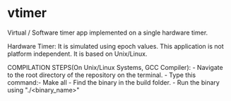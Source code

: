 # vtimer
Virtual / Software timer app implemented on a single hardware timer.

Hardware Timer: It is simulated using epoch values.
This application is not platform independent. It is based on Unix/Linux.

COMPILATION STEPS(On Unix/Linux Systems, GCC Compiler):
    - Navigate to the root directory of the repository on the terminal.
    - Type this command:-
        Make all
    - Find the binary in the build folder.
    - Run the binary using "./<binary_name>"
